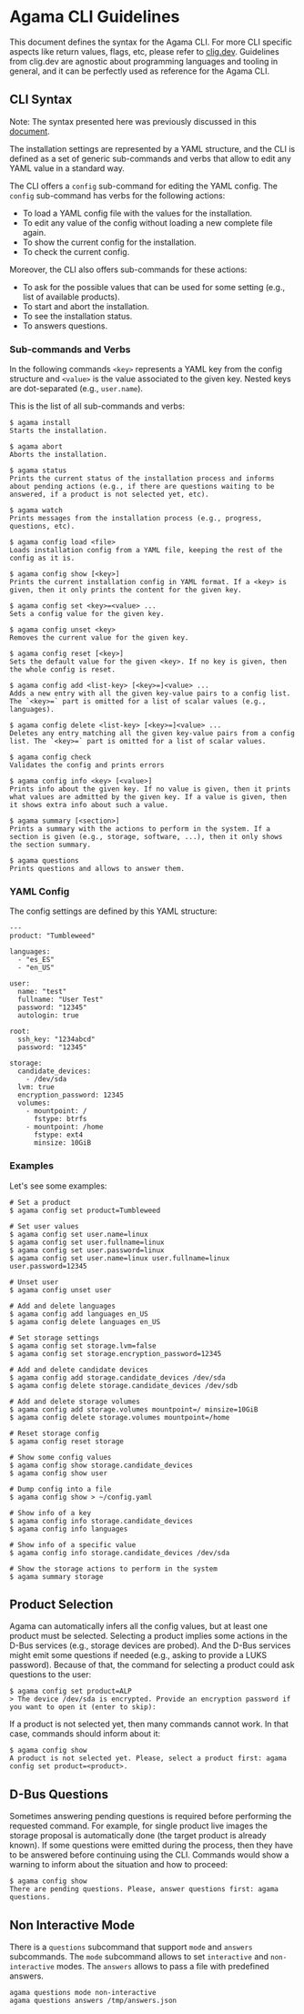 # Agama CLI Guidelines

This document defines the syntax for the Agama CLI. For more CLI specific aspects like return values, flags, etc, please refer to [clig.dev](https://clig.dev/). Guidelines from clig.dev are agnostic about programming languages and tooling in general, and it can be perfectly used as reference for the Agama CLI.

## CLI Syntax

Note: The syntax presented here was previously discussed in this [document](https://gist.github.com/joseivanlopez/808c2be0cf668b4b457fc5d9ec20dc73).

The installation settings are represented by a YAML structure, and the CLI is defined as a set of generic sub-commands and verbs that allow to edit any YAML value in a standard way.

The CLI offers a `config` sub-command for editing the YAML config. The `config` sub-command has verbs for the following actions:

* To load a YAML config file with the values for the installation.
* To edit any value of the config without loading a new complete file again.
* To show the current config for the installation.
* To check the current config.

Moreover, the CLI also offers sub-commands for these actions:

* To ask for the possible values that can be used for some setting (e.g., list of available products).
* To start and abort the installation.
* To see the installation status.
* To answers questions.

### Sub-commands and Verbs

In the following commands `<key>` represents a YAML key from the config structure and `<value>` is the value associated to the given key. Nested keys are dot-separated (e.g., `user.name`).

This is the list of all sub-commands and verbs:

~~~
$ agama install
Starts the installation.

$ agama abort
Aborts the installation.

$ agama status
Prints the current status of the installation process and informs about pending actions (e.g., if there are questions waiting to be answered, if a product is not selected yet, etc).

$ agama watch
Prints messages from the installation process (e.g., progress, questions, etc).

$ agama config load <file>
Loads installation config from a YAML file, keeping the rest of the config as it is.

$ agama config show [<key>]
Prints the current installation config in YAML format. If a <key> is given, then it only prints the content for the given key.

$ agama config set <key>=<value> ...
Sets a config value for the given key.

$ agama config unset <key>
Removes the current value for the given key.

$ agama config reset [<key>]
Sets the default value for the given <key>. If no key is given, then the whole config is reset.

$ agama config add <list-key> [<key>=]<value> ...
Adds a new entry with all the given key-value pairs to a config list. The `<key>=` part is omitted for a list of scalar values (e.g., languages).

$ agama config delete <list-key> [<key>=]<value> ...
Deletes any entry matching all the given key-value pairs from a config list. The `<key>=` part is omitted for a list of scalar values.

$ agama config check
Validates the config and prints errors

$ agama config info <key> [<value>]
Prints info about the given key. If no value is given, then it prints what values are admitted by the given key. If a value is given, then it shows extra info about such a value.

$ agama summary [<section>]
Prints a summary with the actions to perform in the system. If a section is given (e.g., storage, software, ...), then it only shows the section summary.

$ agama questions
Prints questions and allows to answer them.

~~~

### YAML Config

The config settings are defined by this YAML structure:

~~~
---
product: "Tumbleweed"

languages:
  - "es_ES"
  - "en_US"

user:
  name: "test"
  fullname: "User Test"
  password: "12345"
  autologin: true

root:
  ssh_key: "1234abcd"
  password: "12345"

storage:
  candidate_devices:
    - /dev/sda
  lvm: true
  encryption_password: 12345
  volumes:
    - mountpoint: /
      fstype: btrfs
    - mountpoint: /home
      fstype: ext4
      minsize: 10GiB
~~~

### Examples

Let's see some examples:

~~~
# Set a product
$ agama config set product=Tumbleweed

# Set user values
$ agama config set user.name=linux
$ agama config set user.fullname=linux
$ agama config set user.password=linux
$ agama config set user.name=linux user.fullname=linux user.password=12345

# Unset user
$ agama config unset user

# Add and delete languages
$ agama config add languages en_US
$ agama config delete languages en_US

# Set storage settings
$ agama config set storage.lvm=false
$ agama config set storage.encryption_password=12345

# Add and delete candidate devices
$ agama config add storage.candidate_devices /dev/sda
$ agama config delete storage.candidate_devices /dev/sdb

# Add and delete storage volumes
$ agama config add storage.volumes mountpoint=/ minsize=10GiB
$ agama config delete storage.volumes mountpoint=/home

# Reset storage config
$ agama config reset storage

# Show some config values
$ agama config show storage.candidate_devices
$ agama config show user

# Dump config into a file
$ agama config show > ~/config.yaml

# Show info of a key
$ agama config info storage.candidate_devices
$ agama config info languages

# Show info of a specific value
$ agama config info storage.candidate_devices /dev/sda

# Show the storage actions to perform in the system
$ agama summary storage
~~~

## Product Selection

Agama can automatically infers all the config values, but at least one product must be selected. Selecting a product implies some actions in the D-Bus services (e.g., storage devices are probed). And the D-Bus services might emit some questions if needed (e.g., asking to provide a LUKS password). Because of that, the command for selecting a product could ask questions to the user:

~~~
$ agama config set product=ALP
> The device /dev/sda is encrypted. Provide an encryption password if you want to open it (enter to skip):
~~~

If a product is not selected yet, then many commands cannot work. In that case, commands should inform about it:

~~~
$ agama config show
A product is not selected yet. Please, select a product first: agama config set product=<product>.
~~~

## D-Bus Questions

Sometimes answering pending questions is required before performing the requested command. For example, for single product live images the storage proposal is automatically done (the target product is already known). If some questions were emitted during the process, then they have to be answered before continuing using the CLI. Commands would show a warning to inform about the situation and how to proceed:

~~~
$ agama config show
There are pending questions. Please, answer questions first: agama questions.
~~~

## Non Interactive Mode

There is a `questions` subcommand that support `mode` and `answers` subcommands.
The `mode` subcommand allows to set `interactive` and `non-interactive` modes.
The `answers` allows to pass a file with predefined answers.

~~~
agama questions mode non-interactive
agama questions answers /tmp/answers.json
~~~

